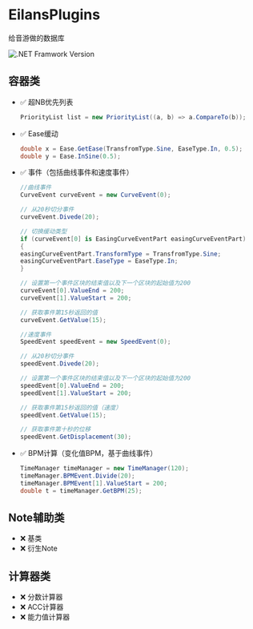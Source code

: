 # EilansPlugins
给音游做的数据库

![.NET Framwork Version](https://shields.io/badge/.NET_Framework-4.8-blue)
## 容器类
- ✅ 超NB优先列表
  ```csharp
  PriorityList list = new PriorityList((a, b) => a.CompareTo(b));
  ```
- ✅ Ease缓动
  ```csharp
  double x = Ease.GetEase(TransfromType.Sine, EaseType.In, 0.5);
  double y = Ease.InSine(0.5);
  ```
- ✅ 事件（包括曲线事件和速度事件）
  ```csharp
  //曲线事件
  CurveEvent curveEvent = new CurveEvent(0);

  // 从20秒切分事件
  curveEvent.Divede(20);

  // 切换缓动类型
  if (curveEvent[0] is EasingCurveEventPart easingCurveEventPart)
  {
  easingCurveEventPart.TransformType = TransfromType.Sine;
  easingCurveEventPart.EaseType = EaseType.In;
  }

  // 设置第一个事件区块的结束值以及下一个区块的起始值为200
  curveEvent[0].ValueEnd = 200;
  curveEvent[1].ValueStart = 200;

  // 获取事件第15秒返回的值
  curveEvent.GetValue(15);
  ```
  ```csharp
  //速度事件
  SpeedEvent speedEvent = new SpeedEvent(0);

  // 从20秒切分事件
  speedEvent.Divede(20);

  // 设置第一个事件区块的结束值以及下一个区块的起始值为200
  speedEvent[0].ValueEnd = 200;
  speedEvent[1].ValueStart = 200;

  // 获取事件第15秒返回的值（速度）
  speedEvent.GetValue(15);

  // 获取事件第十秒的位移
  speedEvent.GetDisplacement(30);
  ```
- ✅ BPM计算（变化值BPM，基于曲线事件）
  ```csharp
  TimeManager timeManager = new TimeManager(120);
  timeManager.BPMEvent.Divide(20);
  timeManager.BPMEvent[1].ValueStart = 200;
  double t = timeManager.GetBPM(25);
  ```
## Note辅助类
- ❌ 基类
- ❌ 衍生Note
## 计算器类
- ❌ 分数计算器
- ❌ ACC计算器
- ❌ 能力值计算器
